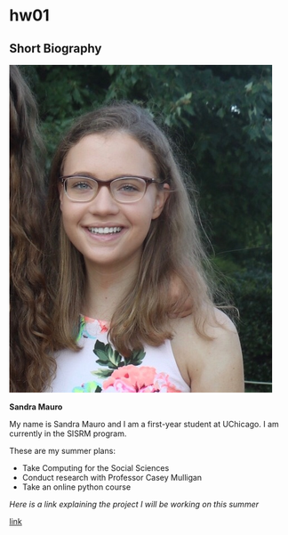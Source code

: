 # hw01

## Short Biography

![](images/IMG_9165.png)

**Sandra Mauro**

My name is Sandra Mauro and I am a first-year student at UChicago.
I am currently in the SISRM program.


These are my summer plans:
 + Take Computing for the Social Sciences
 + Conduct research with Professor Casey Mulligan
 + Take an online python course
 
 *Here is a link explaining the project I will be working on this summer*


[link](https://bfi.uchicago.edu/insight/multimedia/automated-economic-reasoning/) 







